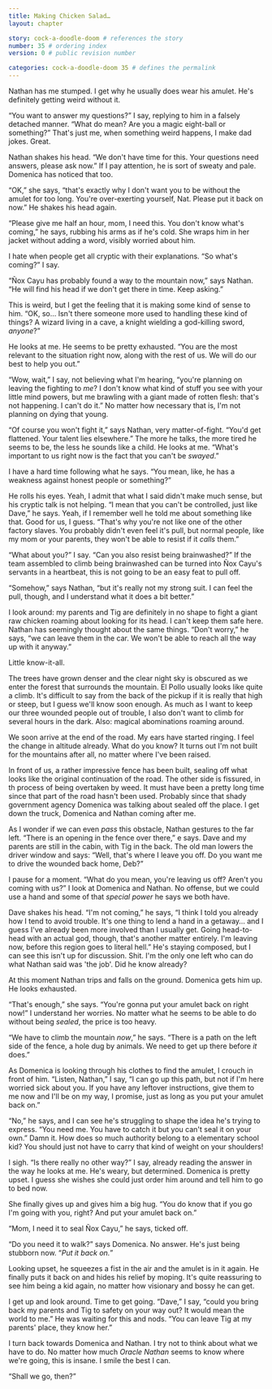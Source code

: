 ```yaml
---
title: Making Chicken Salad…
layout: chapter

story: cock-a-doodle-doom # references the story
number: 35 # ordering index
version: 0 # public revision number

categories: cock-a-doodle-doom 35 # defines the permalink
---
```

Nathan has me stumped. I get why he usually does wear his amulet. He's definitely getting weird without it.

“You want to answer my questions?” I say, replying to him in a falsely detached manner. “What do mean? Are you a magic eight-ball or something?” That's just me, when something weird happens, I make dad jokes. Great.

Nathan shakes his head. “We don't have time for this. Your questions need answers, please ask now.” If I pay attention, he is sort of sweaty and pale. Domenica has noticed that too.

“OK,” she says, “that's exactly why I don't want you to be without the amulet for too long. You're over-exerting yourself, Nat. Please put it back on now.” He shakes his head again.

“Please give me half an hour, mom, I need this. You don't know what's coming,” he says, rubbing his arms as if he's cold. She wraps him in her jacket without adding a word, visibly worried about him.

I hate when people get all cryptic with their explanations. “So what's coming?” I say.

“Ñox Cayu has probably found a way to the mountain now,” says Nathan. “He will find his head if we don't get there in time. Keep asking.”

This is weird, but I get the feeling that it is making some kind of sense to him. “OK, so… Isn't there someone more used to handling these kind of things? A wizard living in a cave, a knight wielding a god-killing sword, *anyone*?”

He looks at me. He seems to be pretty exhausted. “You are the most relevant to the situation right now, along with the rest of us. We will do our best to help you out.”

“Wow, wait,” I say, not believing what I'm hearing, “you're planning on leaving the fighting to *me*? I don't know what kind of stuff you see with your little mind powers, but me brawling with a giant made of rotten flesh: that's not happening. I can't do it.” No matter how necessary that is, I'm not planning on dying that young.

“Of course you won't fight it,” says Nathan, very matter-of-fight. “You'd get flattened. Your talent lies elsewhere.” The more he talks, the more tired he seems to be, the less he sounds like a child. He looks at me. “What's important to us right now is the fact that you can't be *swayed*.”

I have a hard time following what he says. “You mean, like, he has a weakness against honest people or something?”

He rolls his eyes. Yeah, I admit that what I said didn't make much sense, but his cryptic talk is not helping. “I mean that you can't be controlled, just like Dave,” he says. Yeah, if I remember well he told me about something like that. Good for us, I guess. “That's why you're not like one of the other factory slaves. You probably didn't even feel it's pull, but normal people, like my mom or your parents, they won't be able to resist if it *calls* them.”

“What about you?” I say. “Can you also resist being brainwashed?” If the team assembled to climb being brainwashed can be turned into Ñox Cayu's servants in a heartbeat, this is not going to be an easy feat to pull off.

“Somehow,” says Nathan, “but it's really not my strong suit. I can feel the pull, though, and I understand what it does a bit better.”

I look around: my parents and Tig are definitely in no shape to fight a giant raw chicken roaming about looking for its head. I can't keep them safe here. Nathan has seemingly thought about the same things. “Don't worry,” he says, “we can leave them in the car. We won't be able to reach all the way up with it anyway.”

Little know-it-all.

The trees have grown denser and the clear night sky is obscured as we enter the forest that surrounds the mountain. El Pollo usually looks like quite a climb. It's difficult to say from the back of the pickup if it is really that high or steep, but I guess we'll know soon enough. As much as I want to keep our three wounded people out of trouble, I also don't want to climb for several hours in the dark. Also: magical abominations roaming around.

We soon arrive at the end of the road. My ears have started ringing. I feel the change in altitude already. What do you know? It turns out I'm not built for the mountains after all, no matter where I've been raised.

In front of us, a rather impressive fence has been built, sealing off what looks like the original continuation of the road. The other side is fissured, in th process of being overtaken by weed. It must have been a pretty long time since that part of the road hasn't been used. Probably since that shady government agency Domenica was talking about sealed off the place. I get down the truck, Domenica and Nathan coming after me.

As I wonder if we can even *pass* this obstacle, Nathan gestures to the far left. “There is an opening in the fence over there,” e says. Dave and my parents are still in the cabin, with Tig in the back. The old man lowers the driver window and says: “Well, that's where I leave you off. Do you want me to drive the wounded back home, Deb?”

I pause for a moment. “What do you mean, you're leaving us off? Aren't you coming with us?” I look at Domenica and Nathan. No offense, but we could use a hand and some of that *special power* he says we both have.

Dave shakes his head. “I'm not coming,” he says, “I think I told you already how I tend to avoid trouble. It's one thing to lend a hand in a getaway… and I guess I've already been more involved than I usually get. Going head-to-head with an actual god, though, that's another matter entirely. I'm leaving now, before this region goes to literal hell.” He's staying composed, but I can see this isn't up for discussion. Shit. I'm the only one left who can do what Nathan said was 'the job'. Did he know already?

At this moment Nathan trips and falls on the ground. Domenica gets him up. He looks exhausted.

“That's enough,” she says. “You're gonna put your amulet back on right now!” I understand her worries. No matter what he seems to be able to do without being *sealed*, the price is too heavy.

“We have to climb the mountain *now*,” he says. “There is a path on the left side of the fence, a hole dug by animals. We need to get up there before *it* does.”

As Domenica is looking through his clothes to find the amulet, I crouch in front of him. “Listen, Nathan,” I say, “I can go up this path, but not if I'm here worried sick about you. If you have any leftover instructions, give them to me now and I'll be on my way, I promise, just as long as you put your amulet back on.”

“No,” he says, and I can see he's struggling to shape the idea he's trying to express. “You need me. You have to catch it but you can't seal it on your own.” Damn it. How does so much authority belong to a elementary school kid? You should just not have to carry that kind of weight on your shoulders!

I sigh. “Is there really no other way?” I say, already reading the answer in the way he looks at me. He's weary, but determined. Domenica is pretty upset. I guess she wishes she could just order him around and tell him to go to bed now.

She finally gives up and gives him a big hug. “You do know that if you go I'm going with you, right? And put your amulet back on.”

“Mom, I need it to seal Ñox Cayu,” he says, ticked off.

“Do you need it to walk?” says Domenica. No answer. He's just being stubborn now. “*Put it back on.*”

Looking upset, he squeezes a fist in the air and the amulet is in it again. He finally puts it back on and hides his relief by moping. It's quite reassuring to see him being a kid again, no matter how visionary and bossy he can get.

I get up and look around. Time to get going. “Dave,” I say, “could you bring back my parents and Tig to safety on your way out? It would mean the world to me.” He was waiting for this and nods. “You can leave Tig at my parents' place, they know her.”

I turn back towards Domenica and Nathan. I try not to think about what we have to do. No matter how much *Oracle Nathan* seems to know where we're going, this is insane. I smile the best I can.

“Shall we go, then?”
